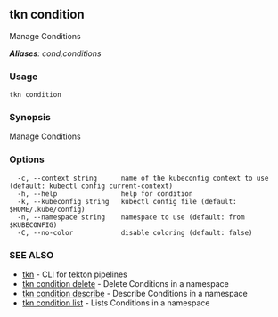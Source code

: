 ## tkn condition

Manage Conditions

***Aliases**: cond,conditions*

### Usage

```
tkn condition
```

### Synopsis

Manage Conditions

### Options

```
  -c, --context string      name of the kubeconfig context to use (default: kubectl config current-context)
  -h, --help                help for condition
  -k, --kubeconfig string   kubectl config file (default: $HOME/.kube/config)
  -n, --namespace string    namespace to use (default: from $KUBECONFIG)
  -C, --no-color            disable coloring (default: false)
```

### SEE ALSO

* [tkn](tkn.md)	 - CLI for tekton pipelines
* [tkn condition delete](tkn_condition_delete.md)	 - Delete Conditions in a namespace
* [tkn condition describe](tkn_condition_describe.md)	 - Describe Conditions in a namespace
* [tkn condition list](tkn_condition_list.md)	 - Lists Conditions in a namespace

